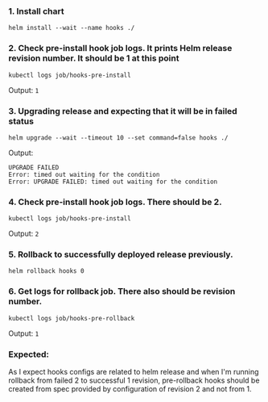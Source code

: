 <h3>1. Install chart </h3>

`helm install --wait --name hooks ./`

<h3>2. Check pre-install hook job logs. It prints Helm release revision number. It should be 1 at this point </h3>

`kubectl logs job/hooks-pre-install`

Output: `1`

<h3>3. Upgrading release and expecting that it will be in failed status</h3>

`helm upgrade --wait --timeout 10 --set command=false hooks ./`

Output: 
```
UPGRADE FAILED
Error: timed out waiting for the condition
Error: UPGRADE FAILED: timed out waiting for the condition
```

<h3>4. Check pre-install hook job logs. There should be 2.</h3>

`kubectl logs job/hooks-pre-install`

Output: `2`

<h3>5. Rollback to successfully deployed release previously.</h3>

`helm rollback hooks 0`

<h3>6. Get logs for rollback job. There also should be revision number.</h3>

`kubectl logs job/hooks-pre-rollback`

Output: `1`

<h3>Expected:</h3> As I expect hooks configs are related to helm release and when I'm running rollback from failed 2 to successful 1 revision,  pre-rollback hooks should be created from spec provided by configuration of revision 2 and not from 1.

